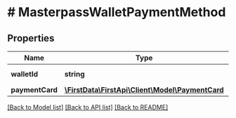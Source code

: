 # # MasterpassWalletPaymentMethod

## Properties

Name | Type | Description | Notes
------------ | ------------- | ------------- | -------------
**walletId** | **string** | Masterpass Wallet ID. | 
**paymentCard** | [**\FirstData\FirstApi\Client\Model\PaymentCard**](PaymentCard.md) |  | 

[[Back to Model list]](../../README.md#documentation-for-models) [[Back to API list]](../../README.md#documentation-for-api-endpoints) [[Back to README]](../../README.md)


